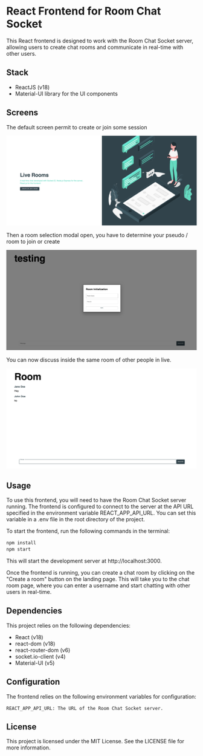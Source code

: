 # React Frontend for Room Chat Socket

This React frontend is designed to work with the Room Chat Socket server, allowing users to create chat rooms and communicate in real-time with other users.


## Stack

- ReactJS (v18)
- Material-UI library for the UI components

## Screens

The default screen permit to create or join some session

![landing](./documentation/screens/default.png)

Then a room selection modal open, you have to determine your pseudo / room to join or create

![setup](./documentation/screens/room-setup.png)

You can now discuss inside the same room of other people in live.

![chat](./documentation/screens/chat-page.png)



## Usage

To use this frontend, you will need to have the Room Chat Socket server running. The frontend is configured to connect to the server at the API URL specified in the environment variable REACT_APP_API_URL. You can set this variable in a .env file in the root directory of the project.

To start the frontend, run the following commands in the terminal:

```bash
npm install
npm start
````

This will start the development server at http://localhost:3000.

Once the frontend is running, you can create a chat room by clicking on the "Create a room" button on the landing page. This will take you to the chat room page, where you can enter a username and start chatting with other users in real-time.

## Dependencies
This project relies on the following dependencies:

- React (v18)
- react-dom (v18)
- react-router-dom (v6)
- socket.io-client (v4)
- Material-UI (v5)

##  Configuration
The frontend relies on the following environment variables for configuration:

```.env
REACT_APP_API_URL: The URL of the Room Chat Socket server.
````

## License
This project is licensed under the MIT License. See the LICENSE file for more information.